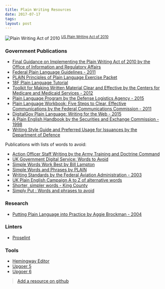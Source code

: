 ```yaml
---
title: Plain Writing Resources
date: 2017-07-17
tags: 
layout: post
---
```


![Plain Writing Act of 2010](images/plain-law.png)
<sup>[US Plain Writing Act of 2010](https://www.gpo.gov/fdsys/pkg/PLAW-111publ274/pdf/PLAW-111publ274.pdf)</sup>

### Government Publications

- [Final Guidance on Implementing the Plain Writing Act of 2010 by the Office of Information and Regulatory Affairs](http://www.esd.whs.mil/Portals/54/Documents/DD/plain_language/memo/omb_memorandum_m1115.pdf?ver=2017-04-04-163738-117)
- [Federal Plain Language Guidelines - 2011](http://www.plainlanguage.gov/howto/guidelines/FederalPLGuidelines/TOC.cfm)
- [PLAIN Principles of Plain Language
Exercise Packet](http://www.plainlanguage.gov/resources/for_trainers/plainFiles/exercises_all_writing_classes.pdf)
- [18F Plain Language Tutorial](https://plain-language-tutorial.18f.gov/)
- [Toolkit for Making Written Material Clear and Effective by the Centers for Medicare and Medicaid Services - 2012](https://www.cms.gov/Outreach-and-Education/Outreach/WrittenMaterialsToolkit/index.html?redirect=/WrittenMaterialsToolkit/)
- [Plain Language Program by the Defense Logistics Agency - 2015](http://www.dla.mil/Portals/104/Documents/J5StrategicPlansPolicy/PublicIssuances/i5025.13.pdf)
- [Plain Language Workbook: Five Steps to Clear, Effective Communications by the Federal Communications Commission - 2011](https://transition.fcc.gov/cgb/PlainWritingWorkbook.pdf)
- [DigitalGov Plain Language: Writing for the Web - 2015](https://www.youtube.com/watch?v=gesKoT-5Tjg#t=29m07s)
- [A Plain English Handbook by the Securities and Exchange Commission - 1998](https://www.sec.gov/pdf/handbook.pdf)
- [Writing Style Guide and Preferred Usage for Issuances by the Department of Defence](http://www.esd.whs.mil/Portals/54/Documents/DD/iss_process/Writing_Style_Guide.pdf?ver=2017-06-20-094217-273)

Publications with lists of words to avoid:

- [Action Officer Staff Writing by the Army Training and Doctrine Command](http://www.esd.whs.mil/Portals/54/Documents/DD/plain_language/ActionOfficer_StaffWriting.pdf?ver=2017-04-04-163823-647)
- [UK Government Digital Service: Words to Avoid](https://www.gov.uk/guidance/style-guide/a-to-z-of-gov-uk-style#words-to-avoid)
- [Simple Words Work Best by Bill Lampton](http://www.plainlanguage.gov/howto/wordsuggestions/simpleworksbest.cfm)
- [Simple Words and Phrases by PLAIN](http://www.plainlanguage.gov/howto/wordsuggestions/simplewords.cfm)
- [Writing Standards by the Federal Aviation Administration - 2003](https://www.faa.gov/documentlibrary/media/order/branding_writing/order1000_36.pdf)
- [UK Plain English Campaign A to Z of alternative words](http://www.plainenglish.co.uk/files/alternative.pdf)
- [Shorter, simpler words - King County](https://kingcounty.gov/help/editorial-style-guide/concisewriting/simplerwords.aspx)
- [Simply Put : Words and phrases to avoid](http://www.simplyput.ie/words-and-phrases-to-avoid)

### Research

- [Putting Plain Language into Practice by Aggie Brockman - 2004](http://www.rqis.org/wp-content/uploads/2014/08/Putting-plain-language-into-practice.pdf)

### Linters

- [Proselint](https://github.com/amperser/proselint)

### Tools

- [Hemingway Editor](http://www.hemingwayapp.com/)
- [Upgoer 5](https://splasho.com/upgoer5/)
- [Upgoer 6](https://splasho.com/upgoer6/)

> [Add a resource on github](https://github.com/apaskulin/waxtechnical/blob/master/source/articles/2017-07-17-plain-writing.html.markdown)
